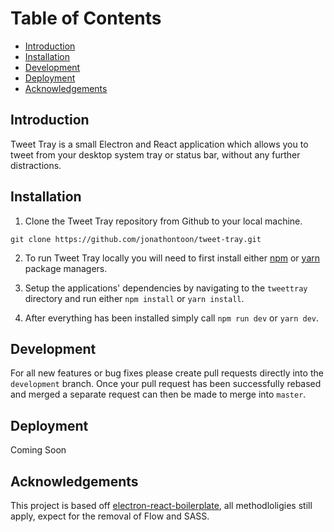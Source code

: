 # Table of Contents

- [Introduction](#introduction)
- [Installation](#installation)
- [Development](#development)
- [Deployment](#deployment)
- [Acknowledgements](#Acknowledgements)

## Introduction

Tweet Tray is a small Electron and React application which allows you to tweet from your desktop system tray or status bar, without any further distractions.

## Installation

1. Clone the Tweet Tray repository from Github to your local machine.
```
git clone https://github.com/jonathontoon/tweet-tray.git
```

2. To run Tweet Tray locally you will need to first install either [npm](https://www.npmjs.com/get-npm) or [yarn](https://yarnpkg.com/lang/en/docs/install/) package managers.

3. Setup the applications' dependencies by navigating to the `tweettray` directory and run either `npm install` or `yarn install`.

4. After everything has been installed simply call `npm run dev` or `yarn dev`.

## Development

For all new features or bug fixes please create pull requests directly into the `development` branch. Once your pull request has been successfully rebased and merged a separate request can then be made to merge into `master`.

## Deployment

Coming Soon

## Acknowledgements

This project is based off [electron-react-boilerplate](https://github.com/chentsulin/electron-react-boilerplate), all methodloligies still apply, expect for the removal of Flow and SASS.
